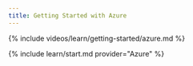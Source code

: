 ```yaml
---
title: Getting Started with Azure
---
```


{% include videos/learn/getting-started/azure.md %}

{% include learn/start.md provider="Azure" %}
